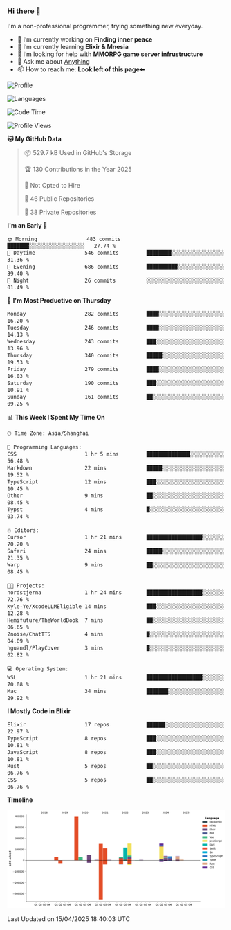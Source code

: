 ### Hi there 👋

I'm a non-professional programmer, trying something new everyday.

<!--
**dyzdyz010/dyzdyz010** is a ✨ _special_ ✨ repository because its `README.md` (this file) appears on your GitHub profile.
-->

- 🔭 I’m currently working on **Finding inner peace**
- 🌱 I’m currently learning **Elixir & Mnesia**
- 🤔 I’m looking for help with **MMORPG game server infrustructure**
- 💬 Ask me about [Anything](https://github.com/dyzdyz010/dyzdyz010/issues)
- 📫 How to reach me: **Look left of this page⬅️**

<!-- - 👯 I’m looking to collaborate on
- 😄 Pronouns: ...
- ⚡ Fun fact: ...
 -->
 
![Profile](https://github-readme-stats.vercel.app/api?username=dyzdyz010&count_private=true&show_icons=true&theme=dracula)

![Languages](https://github-readme-stats.vercel.app/api/top-langs/?username=dyzdyz010&layout=compact&theme=dracula)

<!--START_SECTION:waka-->
![Code Time](http://img.shields.io/badge/Code%20Time-1%2C933%20hrs%2045%20mins-blue)

![Profile Views](http://img.shields.io/badge/Profile%20Views-0-blue)

**🐱 My GitHub Data** 

> 📦 529.7 kB Used in GitHub's Storage 
 > 
> 🏆 130 Contributions in the Year 2025
 > 
> 🚫 Not Opted to Hire
 > 
> 📜 46 Public Repositories 
 > 
> 🔑 38 Private Repositories 
 > 
**I'm an Early 🐤** 

```text
🌞 Morning                483 commits         ███████░░░░░░░░░░░░░░░░░░   27.74 % 
🌆 Daytime                546 commits         ████████░░░░░░░░░░░░░░░░░   31.36 % 
🌃 Evening                686 commits         ██████████░░░░░░░░░░░░░░░   39.40 % 
🌙 Night                  26 commits          ░░░░░░░░░░░░░░░░░░░░░░░░░   01.49 % 
```
📅 **I'm Most Productive on Thursday** 

```text
Monday                   282 commits         ████░░░░░░░░░░░░░░░░░░░░░   16.20 % 
Tuesday                  246 commits         ████░░░░░░░░░░░░░░░░░░░░░   14.13 % 
Wednesday                243 commits         ███░░░░░░░░░░░░░░░░░░░░░░   13.96 % 
Thursday                 340 commits         █████░░░░░░░░░░░░░░░░░░░░   19.53 % 
Friday                   279 commits         ████░░░░░░░░░░░░░░░░░░░░░   16.03 % 
Saturday                 190 commits         ███░░░░░░░░░░░░░░░░░░░░░░   10.91 % 
Sunday                   161 commits         ██░░░░░░░░░░░░░░░░░░░░░░░   09.25 % 
```


📊 **This Week I Spent My Time On** 

```text
🕑︎ Time Zone: Asia/Shanghai

💬 Programming Languages: 
CSS                      1 hr 5 mins         ██████████████░░░░░░░░░░░   56.48 % 
Markdown                 22 mins             █████░░░░░░░░░░░░░░░░░░░░   19.52 % 
TypeScript               12 mins             ███░░░░░░░░░░░░░░░░░░░░░░   10.45 % 
Other                    9 mins              ██░░░░░░░░░░░░░░░░░░░░░░░   08.45 % 
Typst                    4 mins              █░░░░░░░░░░░░░░░░░░░░░░░░   03.74 % 

🔥 Editors: 
Cursor                   1 hr 21 mins        ██████████████████░░░░░░░   70.20 % 
Safari                   24 mins             █████░░░░░░░░░░░░░░░░░░░░   21.35 % 
Warp                     9 mins              ██░░░░░░░░░░░░░░░░░░░░░░░   08.45 % 

🐱‍💻 Projects: 
nordstjerna              1 hr 24 mins        ██████████████████░░░░░░░   72.76 % 
Kyle-Ye/XcodeLLMEligible 14 mins             ███░░░░░░░░░░░░░░░░░░░░░░   12.28 % 
Hemifuture/TheWorldBook  7 mins              ██░░░░░░░░░░░░░░░░░░░░░░░   06.65 % 
2noise/ChatTTS           4 mins              █░░░░░░░░░░░░░░░░░░░░░░░░   04.09 % 
hguandl/PlayCover        3 mins              █░░░░░░░░░░░░░░░░░░░░░░░░   02.82 % 

💻 Operating System: 
WSL                      1 hr 21 mins        ██████████████████░░░░░░░   70.08 % 
Mac                      34 mins             ███████░░░░░░░░░░░░░░░░░░   29.92 % 
```

**I Mostly Code in Elixir** 

```text
Elixir                   17 repos            ██████░░░░░░░░░░░░░░░░░░░   22.97 % 
TypeScript               8 repos             ███░░░░░░░░░░░░░░░░░░░░░░   10.81 % 
JavaScript               8 repos             ███░░░░░░░░░░░░░░░░░░░░░░   10.81 % 
Rust                     5 repos             ██░░░░░░░░░░░░░░░░░░░░░░░   06.76 % 
CSS                      5 repos             ██░░░░░░░░░░░░░░░░░░░░░░░   06.76 % 
```



**Timeline**

![Lines of Code chart](https://raw.githubusercontent.com/dyzdyz010/dyzdyz010/master/assets/bar_graph.png)


 Last Updated on 15/04/2025 18:40:03 UTC
<!--END_SECTION:waka-->
